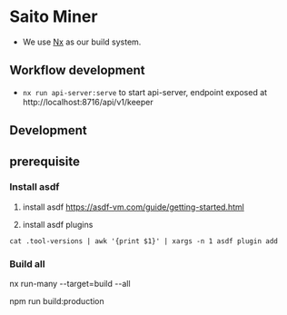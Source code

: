 # Saito Miner

- We use [Nx](./README_NX.md) as our build system.

## Workflow development

- `nx run api-server:serve` to start api-server, endpoint exposed at http://localhost:8716/api/v1/keeper
## Development

## prerequisite

### Install asdf
1. install asdf
https://asdf-vm.com/guide/getting-started.html

2. install asdf plugins
```
cat .tool-versions | awk '{print $1}' | xargs -n 1 asdf plugin add
```

### Build all
nx run-many --target=build --all


npm run build:production